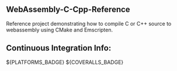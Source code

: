 <!--- WARN --->
<!--- This file is automatically generated from /home/joseph/Workspace/WebAssembly-C-Cpp-Reference/docs/CMakeLists.txt. Using template /home/joseph/Workspace/WebAssembly-C-Cpp-Reference/jfc-cmake/modules/generate_readme_md/README.md.in. Do not edit this file directly! --->
<!--- WARN --->

## WebAssembly-C-Cpp-Reference

Reference project demonstrating how to compile C or C++ source to webassembly using CMake and Emscripten.





## Continuous Integration Info:
${PLATFORMS_BADGE} ${COVERALLS_BADGE}

<!--- WARN --->
<!--- This file is automatically generated from /home/joseph/Workspace/WebAssembly-C-Cpp-Reference/docs/CMakeLists.txt. Using template /home/joseph/Workspace/WebAssembly-C-Cpp-Reference/jfc-cmake/modules/generate_readme_md/README.md.in. Do not edit this file directly! --->
<!--- WARN --->
